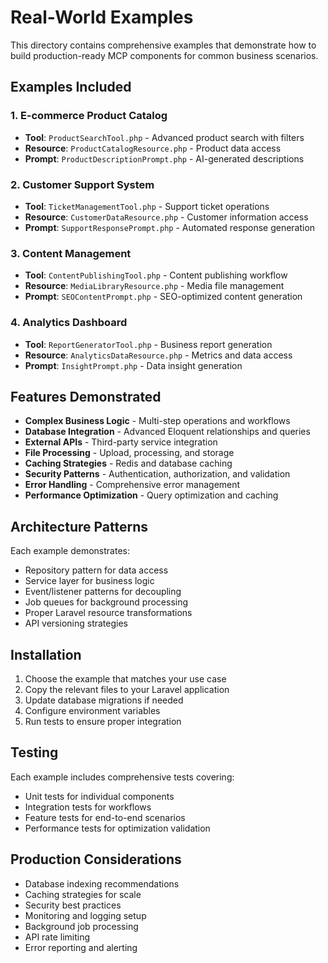 # Real-World Examples

This directory contains comprehensive examples that demonstrate how to build production-ready MCP components for common business scenarios.

## Examples Included

### 1. E-commerce Product Catalog
- **Tool**: `ProductSearchTool.php` - Advanced product search with filters
- **Resource**: `ProductCatalogResource.php` - Product data access
- **Prompt**: `ProductDescriptionPrompt.php` - AI-generated descriptions

### 2. Customer Support System
- **Tool**: `TicketManagementTool.php` - Support ticket operations
- **Resource**: `CustomerDataResource.php` - Customer information access
- **Prompt**: `SupportResponsePrompt.php` - Automated response generation

### 3. Content Management
- **Tool**: `ContentPublishingTool.php` - Content publishing workflow
- **Resource**: `MediaLibraryResource.php` - Media file management
- **Prompt**: `SEOContentPrompt.php` - SEO-optimized content generation

### 4. Analytics Dashboard
- **Tool**: `ReportGeneratorTool.php` - Business report generation
- **Resource**: `AnalyticsDataResource.php` - Metrics and data access
- **Prompt**: `InsightPrompt.php` - Data insight generation

## Features Demonstrated

- **Complex Business Logic** - Multi-step operations and workflows
- **Database Integration** - Advanced Eloquent relationships and queries
- **External APIs** - Third-party service integration
- **File Processing** - Upload, processing, and storage
- **Caching Strategies** - Redis and database caching
- **Security Patterns** - Authentication, authorization, and validation
- **Error Handling** - Comprehensive error management
- **Performance Optimization** - Query optimization and caching

## Architecture Patterns

Each example demonstrates:
- Repository pattern for data access
- Service layer for business logic
- Event/listener patterns for decoupling
- Job queues for background processing
- Proper Laravel resource transformations
- API versioning strategies

## Installation

1. Choose the example that matches your use case
2. Copy the relevant files to your Laravel application
3. Update database migrations if needed
4. Configure environment variables
5. Run tests to ensure proper integration

## Testing

Each example includes comprehensive tests covering:
- Unit tests for individual components
- Integration tests for workflows
- Feature tests for end-to-end scenarios
- Performance tests for optimization validation

## Production Considerations

- Database indexing recommendations
- Caching strategies for scale
- Security best practices
- Monitoring and logging setup
- Background job processing
- API rate limiting
- Error reporting and alerting